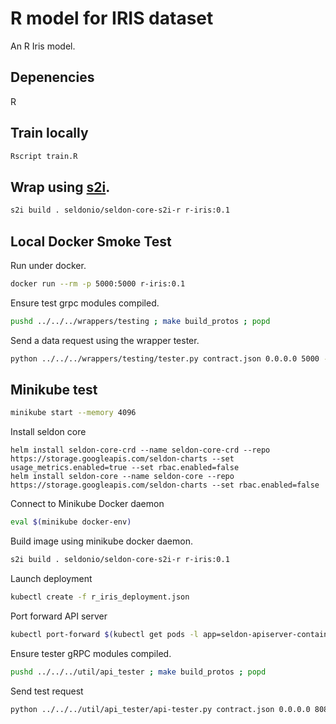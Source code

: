 # R model for IRIS dataset
An R Iris model.

## Depenencies

R

## Train locally

```bash
Rscript train.R
```

## Wrap using [s2i](https://github.com/openshift/source-to-image#installation).

```bash
s2i build . seldonio/seldon-core-s2i-r r-iris:0.1
```

## Local Docker Smoke Test

Run under docker.

```bash
docker run --rm -p 5000:5000 r-iris:0.1
```

Ensure test grpc modules compiled.

```bash
pushd ../../../wrappers/testing ; make build_protos ; popd
```

Send a data request using the wrapper tester.

```bash
python ../../../wrappers/testing/tester.py contract.json 0.0.0.0 5000 -p
```

## Minikube test

```bash
minikube start --memory 4096
```

Install seldon core

```
helm install seldon-core-crd --name seldon-core-crd --repo https://storage.googleapis.com/seldon-charts --set usage_metrics.enabled=true --set rbac.enabled=false
helm install seldon-core --name seldon-core --repo https://storage.googleapis.com/seldon-charts --set rbac.enabled=false
```

Connect to Minikube Docker daemon

```bash
eval $(minikube docker-env)
```

Build image using minikube docker daemon.

```bash
s2i build . seldonio/seldon-core-s2i-r r-iris:0.1
```

Launch deployment

```bash
kubectl create -f r_iris_deployment.json
```

Port forward API server

```bash
kubectl port-forward $(kubectl get pods -l app=seldon-apiserver-container-app -o jsonpath='{.items[0].metadata.name}') 8080:8080
```

Ensure tester gRPC modules compiled. 

```bash
pushd ../../../util/api_tester ; make build_protos ; popd
```

Send test request
```bash
python ../../../util/api_tester/api-tester.py contract.json 0.0.0.0 8080 --oauth-key oauth-key --oauth-secret oauth-secret -p
```


